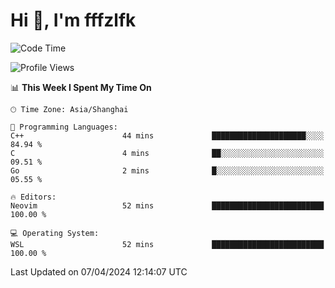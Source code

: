 # Hi 👋, I'm fffzlfk

<!--START_SECTION:waka-->
![Code Time](http://img.shields.io/badge/Code%20Time-686%20hrs%2050%20mins-blue)

![Profile Views](http://img.shields.io/badge/Profile%20Views-0-blue)

📊 **This Week I Spent My Time On** 

```text
🕑︎ Time Zone: Asia/Shanghai

💬 Programming Languages: 
C++                      44 mins             █████████████████████░░░░   84.94 % 
C                        4 mins              ██░░░░░░░░░░░░░░░░░░░░░░░   09.51 % 
Go                       2 mins              █░░░░░░░░░░░░░░░░░░░░░░░░   05.55 % 

🔥 Editors: 
Neovim                   52 mins             █████████████████████████   100.00 % 

💻 Operating System: 
WSL                      52 mins             █████████████████████████   100.00 % 
```


 Last Updated on 07/04/2024 12:14:07 UTC
<!--END_SECTION:waka-->
